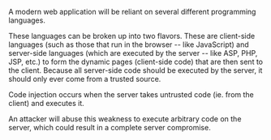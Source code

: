 A modern web application will be reliant on several different programming languages.

These languages can be broken up into two flavors. These are client-side languages (such as those that run in the browser -- like JavaScript) and server-side languages (which are executed by the server -- like ASP, PHP, JSP, etc.) to form the dynamic pages (client-side code) that are then sent to the client.
Because all server-side code should be executed by the server, it should only ever come from a trusted source.

Code injection occurs when the server takes untrusted code (ie. from the client) and
executes it.

An attacker will abuse this weakness to execute arbitrary code on the server, which could result in a complete server compromise.